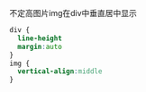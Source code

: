 不定高图片img在div中垂直居中显示
```css
div {
  line-height
  margin:auto
}
img {
  vertical-align:middle
}

```
